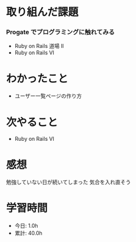 # 取り組んだ課題
### Progate でプログラミングに触れてみる
*  Ruby on Rails 道場 Ⅱ
*  Ruby on Rails Ⅵ
# わかったこと
* ユーザー一覧ページの作り方
# 次やること
* Ruby on Rails Ⅵ
# 感想
勉強していない日が続いてしまった 気合を入れ直そう
# 学習時間
* 今日: 1.0h
* 累計: 40.0h
